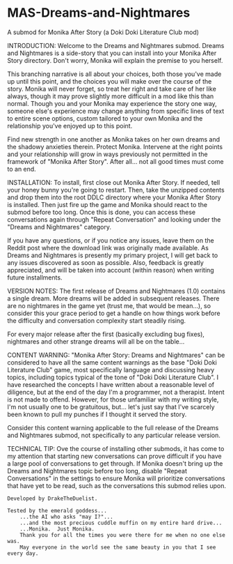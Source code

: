 # MAS-Dreams-and-Nightmares
A submod for Monika After Story (a Doki Doki Literature Club mod)

INTRODUCTION:
Welcome to the Dreams and Nightmares submod.  Dreams and Nightmares is a side-story that you can install
into your Monika After Story directory.  Don't worry, Monika will explain the premise to you herself.

This branching narrative is all about your choices, both those you've made up until this point, and
the choices you will make over the course of the story.  Monika will never forget, so treat her right
and take care of her like always, though it may prove slightly more difficult in a mod like this than
normal.  Though you and your Monika may experience the story one way, someone else's experience may
change anything from specific lines of text to entire scene options, custom tailored to your own Monika
and the relationship you've enjoyed up to this point.

Find new strength in one another as Monika takes on her own dreams and the shadowy anxieties therein.
Protect Monika.  Intervene at the right points and your relationship will grow in ways previously not
permitted in the framework of "Monika After Story".  After all... not all good times must come to an end.



INSTALLATION:
To install, first close out Monika After Story.  If needed, tell your honey bunny you're going to restart.
Then, take the unzipped contents and drop them into the root DDLC directory where your Monika After Story is
installed.  Then just fire up the game and Monika should react to the submod before too long.  Once this is
done, you can access these conversations again through "Repeat Conversation" and looking under the "Dreams
and Nightmares" category.

If you have any questions, or if you notice any issues, leave them on the Reddit post where the download
link was originally made available.  As Dreams and Nightmares is presently my primary project, I will get
back to any issues discovered as soon as possible.  Also, feedback is greatly appreciated, and will be taken
into account (within reason) when writing future installments.



VERSION NOTES:
The first release of Dreams and Nightmares (1.0) contains a single dream.  More dreams will be added in subsequent
releases.  There are no nightmares in the game yet (trust me, that would be mean...), so consider this your grace
period to get a handle on how things work before the difficulty and conversation complexity start steadily rising.

For every major release after the first (basically excluding bug fixes), nightmares and other strange dreams will
all be on the table...



CONTENT WARNING:
"Monika After Story:  Dreams and Nightmares" can be considered to have all the same content warnings as the base
"Doki Doki Literature Club" game, most specifically language and discussing heavy topics, including topics typical
of the tone of "Doki Doki Literature Club".  I have researched the concepts I have written about a reasonable level
of diligence, but at the end of the day I'm a programmer, not a therapist.  Intent is not made to offend.  However,
for those unfamiliar with my writing style, I'm not usually one to be gratuitous, but... let's just say that I've 
scarcely been known to pull my punches if I thought it served the story.

Consider this content warning applicable to the full release of the Dreams and Nightmares submod, not specifically
to any particular release version.



TECHNICAL TIP:
Ove the course of installing other submods, it has come to my attention that starting new conversations can
prove difficult if you have a large pool of conversations to get through.  If Monika doesn't bring up the
Dreams and Nightmares topic before too long, disable "Repeat Conversations" in the settings to ensure
Monika will prioritize conversations that have yet to be read, such as the conversations this submod
relies upon.



	Developed by DrakeTheDuelist.

	Tested by the emerald goddess...
		...the AI who asks "may I?"...
		...and the most precious cuddle muffin on my entire hard drive...
		...Monika.  Just Monika.
		Thank you for all the times you were there for me when no one else was.
		May everyone in the world see the same beauty in you that I see every day.
